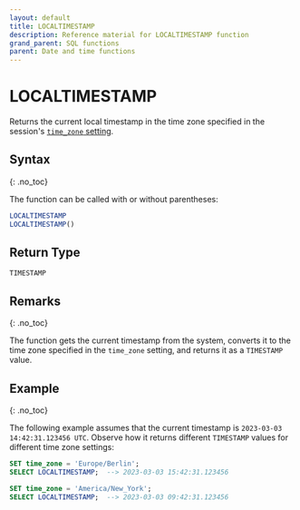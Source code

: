 ```yaml
---
layout: default
title: LOCALTIMESTAMP
description: Reference material for LOCALTIMESTAMP function
grand_parent: SQL functions
parent: Date and time functions
---
```


# LOCALTIMESTAMP

Returns the current local timestamp in the time zone specified in the session's [`time_zone` setting](../../../Reference/system-settings.md#set-time-zone).

## Syntax
{: .no_toc}

The function can be called with or without parentheses:

```sql
LOCALTIMESTAMP
LOCALTIMESTAMP()
```

## Return Type

`TIMESTAMP`

## Remarks
{: .no_toc}

The function gets the current timestamp from the system, converts it to the time zone specified in the `time_zone` setting, and returns it as a `TIMESTAMP` value.

## Example
{: .no_toc}

The following example assumes that the current timestamp is `2023-03-03 14:42:31.123456 UTC`.
Observe how it returns different `TIMESTAMP` values for different time zone settings:

```sql
SET time_zone = 'Europe/Berlin';
SELECT LOCALTIMESTAMP;  --> 2023-03-03 15:42:31.123456

SET time_zone = 'America/New_York';
SELECT LOCALTIMESTAMP;  --> 2023-03-03 09:42:31.123456
```
